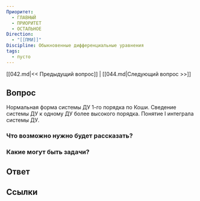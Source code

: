 ```yaml
---
Приоритет:
  - ГЛАВНЫЙ
  - ПРИОРИТЕТ
  - ОСТАЛЬНОЕ
Direction:
  - "[[ПМИ]]" 
Discipline: Обыкновенные дифференциальные уравнения 
tags:
  - пусто
---
```

[[042.md|<< Предыдущий вопрос]] | [[044.md|Следующий вопрос >>]]
## Вопрос

Нормальная форма системы ДУ 1-го порядка по Коши. Сведение системы ДУ к одному ДУ более высокого порядка. Понятие I интеграла системы ДУ.

### Что возможно нужно будет рассказать?

### Какие могут быть задачи?

## Ответ

## Ссылки

